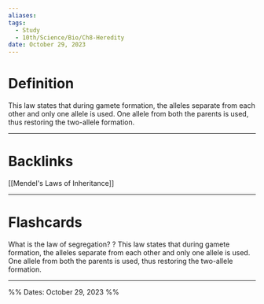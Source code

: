 ```yaml
---
aliases: 
tags:
  - Study
  - 10th/Science/Bio/Ch8-Heredity
date: October 29, 2023
---
```

# Definition
This law states that during gamete formation, the alleles separate from each other and only one allele is used.
One allele from both the parents is used, thus restoring the two-allele formation.


---
# Backlinks
[[Mendel's Laws of Inheritance]]

---
# Flashcards

What is the law of segregation?
?
This law states that during gamete formation, the alleles separate from each other and only one allele is used.
One allele from both the parents is used, thus restoring the two-allele formation.
<!--SR:!2024-03-31,26,260-->

---

%%
Dates: October 29, 2023
%%